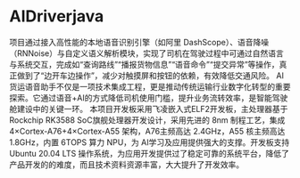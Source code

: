 # AIDriverjava

项目通过接入高性能的本地语音识别引擎（如阿里 DashScope）、语音降噪（RNNoise）与自定义语义解析模块，实现了司机在驾驶过程中可通过自然语言与系统交互，完成如“查询路线”“播报货物信息”“语音命令”“提交异常”等操作，真正做到了“边开车边操作”，减少对触摸屏和按钮的依赖，有效降低交通风险。
AI货运语音助手不仅是一项技术集成工程，更是推动传统运输行业数字化转型的重要探索。它通过语音+AI的方式降低司机使用门槛，提升业务流转效率，是智能驾驶舱建设中的关键一环。
  本项目开发板采用飞凌嵌入式ELF2开发板，主处理器基于 Rockchip RK3588 SoC旗舰处理器开发设计，采用先进的 8nm 制程工艺，集成 4×Cortex-A76+4×Cortex-A55 架构，A76主频高达 2.4GHz，A55 核主频高达 1.8GHz，内置 6TOPS 算力 NPU，为 AI学习及应用提供强大的支撑。开发板支持 Ubuntu 20.04 LTS 操作系统，为应用开发提供过了稳定可靠的系统平台，降低了产品开发的的难度，而且技术资料资源丰富，大大提升了开发效率。
